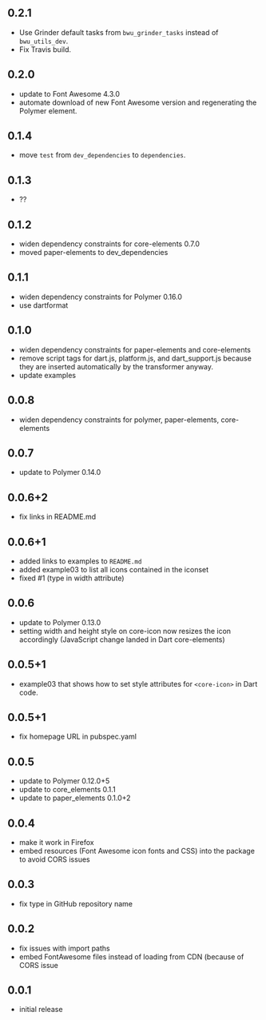 ## 0.2.1
- Use Grinder default tasks from `bwu_grinder_tasks` instead of `bwu_utils_dev`.
- Fix Travis build.

## 0.2.0
- update to Font Awesome 4.3.0
- automate download of new Font Awesome version and regenerating the Polymer
  element.

## 0.1.4
- move `test` from `dev_dependencies` to `dependencies`.

## 0.1.3
- ??

## 0.1.2
- widen dependency constraints for core-elements 0.7.0
- moved paper-elements to dev_dependencies

## 0.1.1
- widen dependency constraints for Polymer 0.16.0
- use dartformat

## 0.1.0
- widen dependency constraints for paper-elements and core-elements
- remove script tags for dart.js, platform.js, and dart_support.js because they
are inserted automatically by the transformer anyway.
- update examples

## 0.0.8
- widen dependency constraints for polymer, paper-elements, core-elements

## 0.0.7
- update to Polymer 0.14.0

## 0.0.6+2
- fix links in README.md

## 0.0.6+1
- added links to examples to `README.md`
- added example03 to list all icons contained in the iconset
- fixed #1 (type in width attribute)

## 0.0.6
- update to Polymer 0.13.0
- setting width and height style on core-icon now resizes the icon accordingly
(JavaScript change landed in Dart core-elements)

## 0.0.5+1
- example03 that shows how to set style attributes for `<core-icon>` in Dart code.

## 0.0.5+1
- fix homepage URL in pubspec.yaml

## 0.0.5
- update to Polymer 0.12.0+5
- update to core_elements 0.1.1
- update to paper_elements 0.1.0+2

## 0.0.4
- make it work in Firefox
- embed resources (Font Awesome icon fonts and CSS) into the package to avoid CORS issues

## 0.0.3
- fix type in GitHub repository name

## 0.0.2
- fix issues with import paths
- embed FontAwesome files instead of loading from CDN (because of CORS issue

## 0.0.1
- initial release
